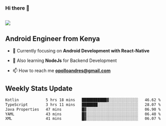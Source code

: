 ### Hi there 👋
<h2 align="left"><img src="https://readme-typing-svg.herokuapp.com?color=000000&lines=I'm+Andrew+Opollo😊;Welcome+to+my+Github😜"> </h2>

## Android Engineer from Kenya


- 🌱 Currently focusing on **Android Development with React-Native**

- 🔭 Also learning **NodeJs** for Backend Development

- 📫 How to reach me **opolloandres@gmail.com**


## Weekly Stats Update
<!--START_SECTION:waka-->

```txt
Kotlin            5 hrs 18 mins   ███████████▓░░░░░░░░░░░░░   46.62 %
TypeScript        3 hrs 11 mins   ███████░░░░░░░░░░░░░░░░░░   28.07 %
Java Properties   47 mins         █▓░░░░░░░░░░░░░░░░░░░░░░░   06.90 %
YAML              43 mins         █▓░░░░░░░░░░░░░░░░░░░░░░░   06.40 %
XML               41 mins         █▓░░░░░░░░░░░░░░░░░░░░░░░   06.07 %
```

<!--END_SECTION:waka-->



